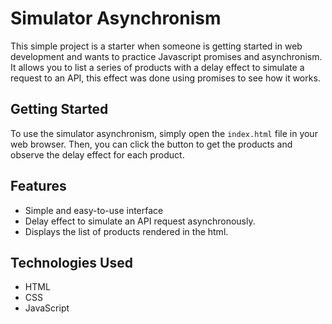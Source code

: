 # Simulator Asynchronism

This simple project is a starter when someone is getting started in web development and wants to practice Javascript promises and asynchronism.
It allows you to list a series of products with a delay effect to simulate a request to an API, this effect was done using promises to see how it works.

## Getting Started

To use the simulator asynchronism, simply open the `index.html` file in your web browser. Then, you can click the button to get the products and observe the delay effect for each product.

## Features

- Simple and easy-to-use interface
- Delay effect to simulate an API request asynchronously.
- Displays the list of products rendered in the html.

## Technologies Used

- HTML
- CSS
- JavaScript